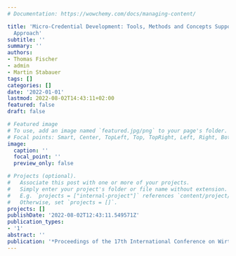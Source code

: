 ```yaml
---
# Documentation: https://wowchemy.com/docs/managing-content/

title: 'Micro-Credential Development: Tools, Methods and Concepts Supporting the European
  Approach'
subtitle: ''
summary: ''
authors:
- Thomas Fischer
- admin
- Martin Stabauer
tags: []
categories: []
date: '2022-01-01'
lastmod: 2022-08-02T14:43:11+02:00
featured: false
draft: false

# Featured image
# To use, add an image named `featured.jpg/png` to your page's folder.
# Focal points: Smart, Center, TopLeft, Top, TopRight, Left, Right, BottomLeft, Bottom, BottomRight.
image:
  caption: ''
  focal_point: ''
  preview_only: false

# Projects (optional).
#   Associate this post with one or more of your projects.
#   Simply enter your project's folder or file name without extension.
#   E.g. `projects = ["internal-project"]` references `content/project/deep-learning/index.md`.
#   Otherwise, set `projects = []`.
projects: []
publishDate: '2022-08-02T12:43:11.549571Z'
publication_types:
- '1'
abstract: ''
publication: '*Proceedings of the 17th International Conference on Wirtschaftsinformatik*'
---
```

